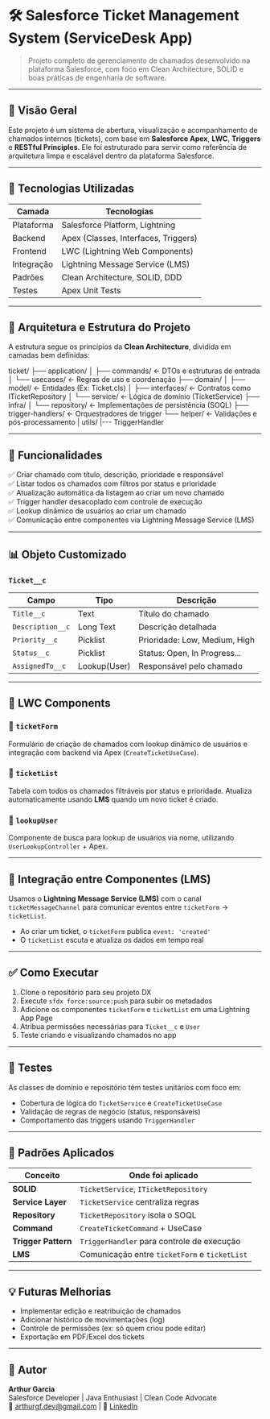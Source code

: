 # 🛠️ Salesforce Ticket Management System (ServiceDesk App)

> Projeto completo de gerenciamento de chamados desenvolvido na plataforma Salesforce, com foco em Clean Architecture, SOLID e boas práticas de engenharia de software.

---

## 📌 Visão Geral

Este projeto é um sistema de abertura, visualização e acompanhamento de chamados internos (tickets), com base em **Salesforce Apex**, **LWC**, **Triggers** e **RESTful Principles**. Ele foi estruturado para servir como referência de arquitetura limpa e escalável dentro da plataforma Salesforce.

---

## 🧱 Tecnologias Utilizadas

| Camada          | Tecnologias                     |
|----------------|----------------------------------|
| Plataforma      | Salesforce Platform, Lightning  |
| Backend         | Apex (Classes, Interfaces, Triggers) |
| Frontend        | LWC (Lightning Web Components)  |
| Integração      | Lightning Message Service (LMS) |
| Padrões         | Clean Architecture, SOLID, DDD  |
| Testes          | Apex Unit Tests                 |

---

## 📐 Arquitetura e Estrutura do Projeto

A estrutura segue os princípios da **Clean Architecture**, dividida em camadas bem definidas:

ticket/
├── application/
│ ├── commands/ ← DTOs e estruturas de entrada
│ └── usecases/ ← Regras de uso e coordenação
├── domain/
│ ├── model/ ← Entidades (Ex: Ticket.cls)
│ ├── interfaces/ ← Contratos como ITicketRepository
│ └── service/ ← Lógica de domínio (TicketService)
├── infra/
│ └── repository/ ← Implementações de persistência (SOQL)
├── trigger-handlers/ ← Orquestradores de trigger
└── helper/ ← Validações e pós-processamento
|
utils/
|--- TriggerHandler

---

## 🔁 Funcionalidades

✅ Criar chamado com título, descrição, prioridade e responsável  
✅ Listar todos os chamados com filtros por status e prioridade  
✅ Atualização automática da listagem ao criar um novo chamado  
✅ Trigger handler desacoplado com controle de execução  
✅ Lookup dinâmico de usuários ao criar um chamado  
✅ Comunicação entre componentes via Lightning Message Service (LMS)  

---

## 📊 Objeto Customizado

### `Ticket__c`

| Campo               | Tipo         | Descrição                      |
|---------------------|--------------|--------------------------------|
| `Title__c`          | Text         | Título do chamado              |
| `Description__c`    | Long Text    | Descrição detalhada            |
| `Priority__c`       | Picklist     | Prioridade: Low, Medium, High  |
| `Status__c`         | Picklist     | Status: Open, In Progress...   |
| `AssignedTo__c`     | Lookup(User) | Responsável pelo chamado       |

---

## 🧩 LWC Components

### 📂 `ticketForm`
Formulário de criação de chamados com lookup dinâmico de usuários e integração com backend via Apex (`CreateTicketUseCase`).

### 📂 `ticketList`
Tabela com todos os chamados filtráveis por status e prioridade. Atualiza automaticamente usando **LMS** quando um novo ticket é criado.

### 📂 `lookupUser`
Componente de busca para lookup de usuários via nome, utilizando `UserLookupController` + Apex.

---

## 📡 Integração entre Componentes (LMS)

Usamos o **Lightning Message Service (LMS)** com o canal `ticketMessageChannel` para comunicar eventos entre `ticketForm` → `ticketList`.

- Ao criar um ticket, o `ticketForm` publica `event: 'created'`
- O `ticketList` escuta e atualiza os dados em tempo real

---

## ✅ Como Executar

1. Clone o repositório para seu projeto DX
2. Execute `sfdx force:source:push` para subir os metadados
3. Adicione os componentes `ticketForm` e `ticketList` em uma Lightning App Page
4. Atribua permissões necessárias para `Ticket__c` e `User`
5. Teste criando e visualizando chamados no app

---

## 🧪 Testes

As classes de domínio e repositório têm testes unitários com foco em:

- Cobertura de lógica do `TicketService` e `CreateTicketUseCase`
- Validação de regras de negócio (status, responsáveis)
- Comportamento das triggers usando `TriggerHandler`

---

## 🧠 Padrões Aplicados

| Conceito            | Onde foi aplicado                              |
|---------------------|-------------------------------------------------|
| **SOLID**           | `TicketService`, `ITicketRepository`            |
| **Service Layer**   | `TicketService` centraliza regras               |
| **Repository**      | `TicketRepository` isola o SOQL                 |
| **Command**         | `CreateTicketCommand` + UseCase                 |
| **Trigger Pattern** | `TriggerHandler` para controle de execução      |
| **LMS**             | Comunicação entre `ticketForm` e `ticketList`   |

---

## 💡 Futuras Melhorias

- Implementar edição e reatribuição de chamados
- Adicionar histórico de movimentações (log)
- Controle de permissões (ex: só quem criou pode editar)
- Exportação em PDF/Excel dos tickets

---

## 👤 Autor

**Arthur Garcia**  
Salesforce Developer | Java Enthusiast | Clean Code Advocate  
📧 arthurgf.dev@gmail.com | 💼 [LinkedIn](https://www.linkedin.com/in/arthur-garcia-88770728a/)